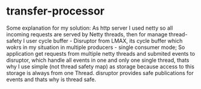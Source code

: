 # transfer-processor

Some explanation for my solution:
As http server I used netty so all incoming requests are served by Netty threads,
then for manage thread-safety I user cycle buffer - Disruptor from LMAX,
its cycle buffer which wokrs in my situation in multiple producers - single consumer mode;
So application get requests from multiple netty threads and submited events to disruptor,
which handle all events in one and only one single thread, 
thats why I use simple (not thread safety map) as storage because access to this storage is always from one Thread.
disruptor provides safe publications for events and thats why is thread safe. 
